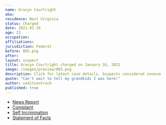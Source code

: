 ```yaml
---
name: Gracyn Courtright
aka:
residence: West Virginia
status: Charged
date: 2021-01-16
age: 23
occupation:
affiliations:
jurisdiction: Federal
before: 065.png
after:
layout: suspect
title: Gracyn Courtright charged on January 16, 2021
image: /images/preview/065.png
description: Click for latest case details. Suspects considered innocent until proven guilty.
quote: "Can't wait to tell my grandkids I was here!"
author: seditiontrack
published: true
---
```


- [News Report](https://www.thedailybeast.com/latest-round-of-capitol-riot-arrests-outed-themselves-on-social-media)
- [Complaint](https://www.courtlistener.com/recap/gov.uscourts.dcd.226140/gov.uscourts.dcd.226140.1.1.pdf?fbclid=IwAR3-9Irq5mTP7Byu1S7TYTAzPr0yHYf1q9x5jEu_9EcltQfOaBb7DsjvJHI)
- [Self Incrimination](https://twitter.com/GarrettWKYT/status/1350966875136667654?s=20)
- [Statement of Facts](https://www.justice.gov/opa/page/file/1360196/download)